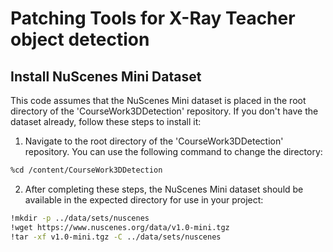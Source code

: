 # Patching Tools for X-Ray Teacher object detection


## Install NuScenes Mini Dataset

This code assumes that the NuScenes Mini dataset is placed in the root directory of the 'CourseWork3DDetection' repository. If you don't have the dataset already, follow these steps to install it:

1. Navigate to the root directory of the 'CourseWork3DDetection' repository. You can use the following command to change the directory:

```bash
%cd /content/CourseWork3DDetection
```

2. After completing these steps, the NuScenes Mini dataset should be available in the expected directory for use in your project:

``` bash
!mkdir -p ../data/sets/nuscenes 
!wget https://www.nuscenes.org/data/v1.0-mini.tgz  
!tar -xf v1.0-mini.tgz -C ../data/sets/nuscenes  
```

